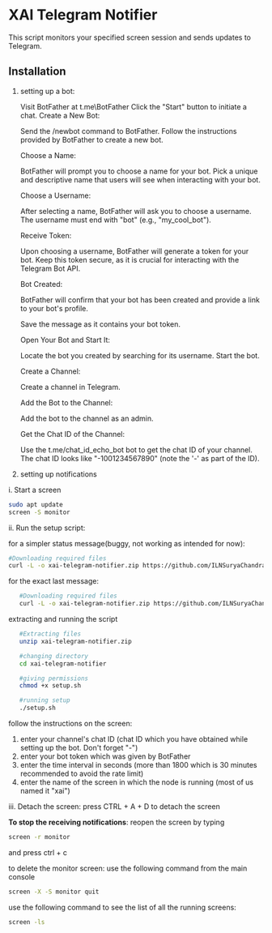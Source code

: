 # XAI Telegram Notifier

This script monitors your specified screen session and sends updates to Telegram.

## Installation
1. setting up a bot:


   Visit BotFather at t.me\BotFather
      Click the "Start" button to initiate a chat.
      Create a New Bot:
      

   Send the /newbot command to BotFather.
      Follow the instructions provided by BotFather to create a new bot.

   Choose a Name:
      
      BotFather will prompt you to choose a name for your bot. Pick a unique and descriptive name that users will see when interacting with your bot.

   Choose a Username:
      
      After selecting a name, BotFather will ask you to choose a username. The username must end with "bot" (e.g., "my_cool_bot").

   Receive Token:
      
      Upon choosing a username, BotFather will generate a token for your bot. Keep this token secure, as it is crucial for interacting with the Telegram Bot API.

   Bot Created:
      
      BotFather will confirm that your bot has been created and provide a link to your bot's profile.

   Save the message as it contains your bot token.

   Open Your Bot and Start It:
      
      Locate the bot you created by searching for its username.
      Start the bot.

   Create a Channel:
      

   Create a channel in Telegram.

   Add the Bot to the Channel:
      

   Add the bot to the channel as an admin.

   Get the Chat ID of the Channel:
      
      Use the t.me/chat_id_echo_bot bot to get the chat ID of your channel.
      The chat ID looks like "-1001234567890" (note the '-' as part of the ID).      

3. setting up notifications


i. Start a screen

   ```bash
   sudo apt update
   screen -S monitor
   ```

ii. Run the setup script:

for a simpler status message(buggy, not working as intended for now):
   ```bash
   #Downloading required files
   curl -L -o xai-telegram-notifier.zip https://github.com/ILNSuryaChandra/xai-telegram-notifier/releases/latest/download/xai-telegram-notifier.zip
   ```

for the exact last message:
```bash
   #Downloading required files
   curl -L -o xai-telegram-notifier.zip https://github.com/ILNSuryaChandra/xai-telegram-notifier/releases/download/v1.0.0/xai-telegram-notifier.zip
   ```

extracting and running the script
```bash
   #Extracting files
   unzip xai-telegram-notifier.zip

   #changing directory
   cd xai-telegram-notifier

   #giving permissions
   chmod +x setup.sh

   #running setup
   ./setup.sh
   ```
   follow the instructions on the screen:
   1. enter your channel's chat ID (chat ID which you have obtained while setting up the bot. Don't forget "-")
   2. enter your bot token which was given by BotFather
   3. enter the time interval in seconds (more than 1800 which is 30 minutes recommended to avoid the rate limit)
   4. enter the name of the screen in which the node is running (most of us named it "xai")

iii. Detach the screen:
      press CTRL + A + D to detach the screen

**To stop the receiving notifications**:
reopen the screen by typing
```bash
screen -r monitor
```
and press ctrl + c

to delete the monitor screen:
use the following command from the main console
```bash
screen -X -S monitor quit
```

use the following command to see the list of all the running screens:
```bash
screen -ls
```
